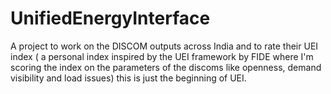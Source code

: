 # UnifiedEnergyInterface
A project to work on the DISCOM outputs across India and to rate their UEI index ( a personal index inspired by the UEI framework by FIDE where I'm scoring the index on the parameters of the discoms like openness, demand visibility and load issues) this is just the beginning of UEI.
